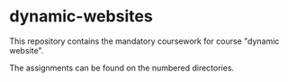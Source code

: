 # dynamic-websites
This repository contains the mandatory coursework for course "dynamic website".

The assignments can be found on the numbered directories.